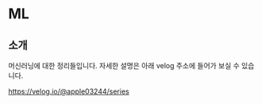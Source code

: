 # ML

## 소개

머신러닝에 대한 정리들입니다.
자세한 설명은 아래 velog 주소에 들어가 보실 수 있습니다.

https://velog.io/@apple03244/series

##
